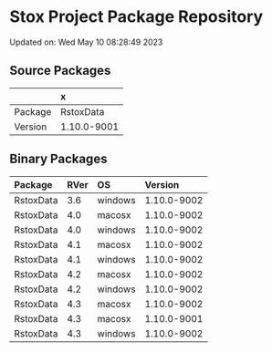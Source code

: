 # Stox Project Package Repository


Updated on: Wed May 10 08:28:49 2023
## Source Packages

|        |x           |
|:-------|:-----------|
|Package |RstoxData   |
|Version |1.10.0-9001 |

## Binary Packages

|Package   |RVer |OS      |Version     |
|:---------|:----|:-------|:-----------|
|RstoxData |3.6  |windows |1.10.0-9002 |
|RstoxData |4.0  |macosx  |1.10.0-9002 |
|RstoxData |4.0  |windows |1.10.0-9002 |
|RstoxData |4.1  |macosx  |1.10.0-9002 |
|RstoxData |4.1  |windows |1.10.0-9002 |
|RstoxData |4.2  |macosx  |1.10.0-9002 |
|RstoxData |4.2  |windows |1.10.0-9002 |
|RstoxData |4.3  |macosx  |1.10.0-9002 |
|RstoxData |4.3  |macosx  |1.10.0-9001 |
|RstoxData |4.3  |windows |1.10.0-9002 |
